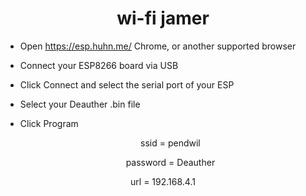 
<h1 align="center">wi-fi jamer</h1>


- Open <u>https://esp.huhn.me/</u> Chrome, or another supported browser
- Connect your ESP8266 board via USB
- Click Connect and select the serial port of your ESP
- Select your Deauther .bin file
- Click Program

  <p align="center">ssid = pendwil</p>
  <p align="center">password = Deauther</p>
 <p align="center"> url = 192.168.4.1</p>
